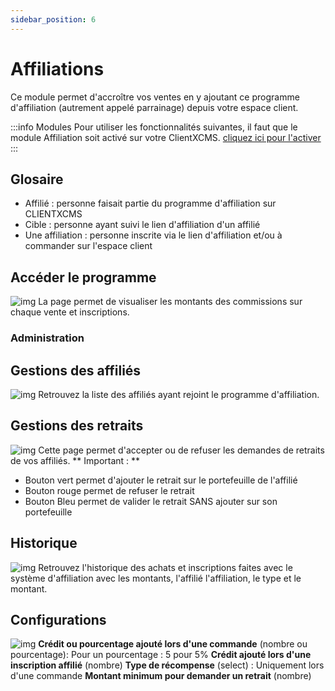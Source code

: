 ```yaml
---
sidebar_position: 6
---
```


# Affiliations
Ce module permet d'accroître vos ventes en y ajoutant ce programme d'affiliation (autrement appelé parrainage) depuis votre espace client.

:::info Modules
Pour utiliser les fonctionnalités suivantes, il faut que le module Affiliation soit activé sur votre ClientXCMS. [cliquez ici pour l'activer](../modules.md)
:::

## Glosaire
- Affilié : personne faisait partie du programme d'affiliation sur CLIENTXCMS
- Cible : personne ayant suivi le lien d'affiliation d'un affilié
- Une affiliation : personne inscrite via le lien d'affiliation et/ou à commander sur l'espace client

## Accéder le programme
![img](https://media.discordapp.net/attachments/475073153509490689/1053730865630429254/image.png)
La page permet de visualiser les montants des commissions sur chaque vente et inscriptions.
### Administration
## Gestions des affiliés
![img](https://media.discordapp.net/attachments/475073153509490689/1053739666991485029/image.png?width=1440&height=341)
Retrouvez la liste des affiliés ayant rejoint le programme d'affiliation. 
## Gestions des retraits

![img](https://media.discordapp.net/attachments/475073153509490689/1053739329303879751/image.png)
Cette page permet d'accepter ou de refuser les demandes de retraits de vos affiliés.
** Important : **
- Bouton vert permet d'ajouter le retrait sur le portefeuille de l'affilié
- Bouton rouge permet de refuser le retrait
- Bouton Bleu permet de valider le retrait SANS ajouter sur son portefeuille

## Historique
![img](https://media.discordapp.net/attachments/475073153509490689/1053740818491519016/image.png?width=1440&height=285)
Retrouvez l'historique des achats et inscriptions faites avec le système d'affiliation avec les montants, l'affilié l'affiliation, le type et le montant.
## Configurations
![img](https://media.discordapp.net/attachments/475073153509490689/1053811935612772362/image.png)
**Crédit ou pourcentage ajouté lors d'une commande** (nombre ou pourcentage): Pour un pourcentage : 5 pour 5%
**Crédit ajouté lors d'une inscription affilié** (nombre)
**Type de récompense** (select) : Uniquement lors d'une commande
**Montant minimum pour demander un retrait** (nombre)